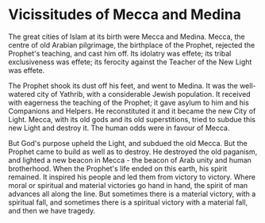 Vicissitudes of Mecca and Medina
================================

The great cities of Islam at its birth were Mecca and Medina. Mecca, the
centre of old Arabian pilgrimage, the birthplace of the Prophet,
rejected the Prophet's teaching, and cast him off. Its idolatry was
effete; its tribal exclusiveness was effete; its ferocity against the
Teacher of the New Light was effete.

The Prophet shook its dust off his feet, and went to Medina. It was the
well-watered city of Yathrib, with a considerable Jewish population. It
received with eagerness the teaching of the Prophet; it gave asylum to
him and his Companions and Helpers. He reconstituted it and it became
the new City of Light. Mecca, with its old gods and its old
superstitions, tried to subdue this new Light and destroy it. The human
odds were in favour of Mecca.

But God's purpose upheld the Light, and subdued the old Mecca. But the
Prophet came to build as well as to destroy. He destroyed the old
paganism, and lighted a new beacon in Mecca - the beacon of Arab unity
and human brotherhood. When the Prophet's life ended on this earth, his
spirit remained. It inspired his people and led them from victory to
victory. Where moral or spiritual and material victories go hand in
hand, the spirit of man advances all along the line. But sometimes there
is a material victory, with a spiritual fall, and sometimes there is a
spiritual victory with a material fall, and then we have tragedy.


